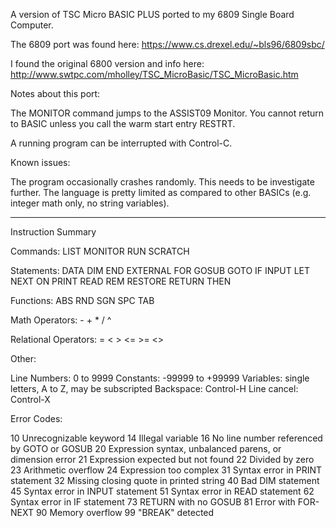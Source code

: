 A version of TSC Micro BASIC PLUS ported to my 6809 Single Board Computer.

The 6809 port was found here: https://www.cs.drexel.edu/~bls96/6809sbc/

I found the original 6800 version and info here: http://www.swtpc.com/mholley/TSC_MicroBasic/TSC_MicroBasic.htm

Notes about this port:

The MONITOR command jumps to the ASSIST09 Monitor. You cannot return
to BASIC unless you call the warm start entry RESTRT.

A running program can be interrupted with Control-C.

Known issues:

The program occasionally crashes randomly. This needs to be investigate further.
The language is pretty limited as compared to other BASICs (e.g. integer math only, no string variables).

------------------------------------------------------------------------

Instruction Summary

Commands: LIST MONITOR RUN SCRATCH

Statements: DATA DIM END EXTERNAL FOR GOSUB GOTO IF INPUT LET NEXT ON PRINT READ REM RESTORE RETURN THEN

Functions: ABS RND SGN SPC TAB

Math Operators: - + * / ^

Relational Operators: = < > <= >= <>

Other:

Line Numbers: 0 to 9999
Constants: -99999 to +99999
Variables: single letters, A to Z, may be subscripted
Backspace: Control-H
Line cancel: Control-X

Error Codes:

10 Unrecognizable keyword
14 Illegal variable
16 No line number referenced by GOTO or GOSUB
20 Expression syntax, unbalanced parens, or dimension error
21 Expression expected but not found
22 Divided by zero
23 Arithmetic overflow
24 Expression too complex
31 Syntax error in PRINT statement
32 Missing closing quote in printed string
40 Bad DIM statement
45 Syntax error in INPUT statement
51 Syntax error in READ statement
62 Syntax error in IF statement
73 RETURN with no GOSUB
81 Error with FOR-NEXT
90 Memory overflow
99 "BREAK" detected

